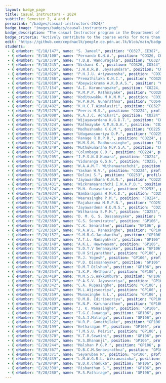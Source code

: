 ```yaml
---
layout: badge_page
title: Casual Instructors - 2024
subtitle: Semester 2, 4 and 6
permalink: "/badges/casual-instructors-2024/"
badge_image: "images/badges/causal-instructors.png"
badge_description: "The casual Instructor program in the Department of Computer Engineering provides undergraduate students with the opportunity to be an instructor/teaching assistant in the courses offered for their junior batches."
badge_criteria: "Actively contribute to the course works for more than 6 working hours"
edit: "https://github.com/cepdnaclk/people.ce.pdn.ac.lk/blob/main/badges/casual-instructors-2024"
students: 
 - { eNumber: "E/18/147", name: "S. Jameel", position: "CO327, EE387", profile_url: "/students/e18/147/", profile_image: "https://people.ce.pdn.ac.lk/images/students/e18/e18147.jpg", link: "#" }
 - { eNumber: "E/18/100", name: "Fernando K.N.A.", position: "CO326, CO544", profile_url: "/students/e18/100/", profile_image: "https://people.ce.pdn.ac.lk/images/students/e18/e18100.jpg", link: "#" }
 - { eNumber: "E/18/379", name: "T.D.B. Wanduragala", position: "CO327, EE387", profile_url: "/students/e18/379/", profile_image: "https://people.ce.pdn.ac.lk/images/students/e18/e18379.jpg", link: "#" }
 - { eNumber: "E/18/245", name: "Nishani K.", position: "CO326, CO544", profile_url: "/students/e18/245/", profile_image: "https://people.ce.pdn.ac.lk/images/students/e18/e18245.jpg", link: "#" }
 - { eNumber: "E/18/155", name: "J.W.K.R.B. Jayasundara", position: "CO328, CO544", profile_url: "/students/e18/155/", profile_image: "https://people.ce.pdn.ac.lk/images/students/e18/e18155.jpg", link: "#" }
 - { eNumber: "E/18/028", name: "P.H.J.U. Ariyawansha", position: "CO327, CO328", profile_url: "/students/e18/028/", profile_image: "https://people.ce.pdn.ac.lk/images/students/e18/e18028.jpg", link: "#" }
 - { eNumber: "E/18/266", name: "Premathilaka K.N.I.", position: "CO328, CO544", profile_url: "/students/e18/266/", profile_image: "https://people.ce.pdn.ac.lk/images/students/e18/e18266.jpg", link: "#" }
 - { eNumber: "E/18/010", name: "Abeywickrama A.K.D.A.S.", position: "CO328, CO544", profile_url: "/students/e18/010/", profile_image: "https://people.ce.pdn.ac.lk/images/students/e18/e18010.jpg", link: "#" }
 - { eNumber: "E/17/154", name: "A.I. Karunanayake", position: "CO224, CO326", profile_url: "/students/e17/154/", profile_image: "https://people.ce.pdn.ac.lk/images/students/e17/e17154.jpg", link: "#" }
 - { eNumber: "E/18/297", name: "R.M.P.P. Rathnayake", position: "CO328, CO544", profile_url: "/students/e18/297/", profile_image: "https://people.ce.pdn.ac.lk/images/students/e18/e18297.jpg", link: "#" }
 - { eNumber: "E/18/180", name: "Kodituwakku M.K.N.M.", position: "CO328, CO544", profile_url: "/students/e18/180/", profile_image: "https://people.ce.pdn.ac.lk/images/students/e18/e18180.jpg", link: "#" }
 - { eNumber: "E/18/118", name: "H.P.H.M. Gunarathna", position: "CO544", profile_url: "/students/e18/118/", profile_image: "https://people.ce.pdn.ac.lk/images/students/e18/e18118.jpg", link: "#" }
 - { eNumber: "E/18/402", name: "K.H.C.T.Wimalasiri", position: "CO327", profile_url: "/students/e18/402/", profile_image: "https://people.ce.pdn.ac.lk/images/students/e18/E18402.jpg", link: "#" }
 - { eNumber: "E/19/275", name: "Peeris M.S.", position: "CO224", profile_url: "/students/e19/275/", profile_image: "https://people.ce.pdn.ac.lk/images/students/e19/e19275.jpg", link: "#" }
 - { eNumber: "E/19/008", name: "R.A.J.C. Adhikari", position: "CO224", profile_url: "/students/e19/008/", profile_image: "https://people.ce.pdn.ac.lk/images/students/e19/e19008.jpg", link: "#" }
 - { eNumber: "E/19/443", name: "Wijayawardana K.G.D.T.", position: "CO224", profile_url: "/students/e19/443/", profile_image: "https://people.ce.pdn.ac.lk/images/students/e19/e19443.jpg", link: "#" }
 - { eNumber: "E/19/324", name: "Rathnayake R.M.B.D.K.", position: "CO224", profile_url: "/students/e19/324/", profile_image: "https://people.ce.pdn.ac.lk/images/students/e19/e19324.jpg", link: "#" }
 - { eNumber: "E/19/226", name: "Madhushanka K.G.M.", position: "CO225, CO226", profile_url: "/students/e19/226/", profile_image: "https://people.ce.pdn.ac.lk/images/students/e19/e19226.jpg", link: "#" }
 - { eNumber: "E/19/409", name: "Udugamasooriya D.P.", position: "CO225, CO226", profile_url: "/students/e19/409/", profile_image: "https://people.ce.pdn.ac.lk/images/students/e19/e19409.jpg", link: "#" }
 - { eNumber: "E/19/310", name: "Ranage R.D.P.R.", position: "CO224", profile_url: "/students/e19/310/", profile_image: "https://people.ce.pdn.ac.lk/images/students/e19/e19310.jpg", link: "#" }
 - { eNumber: "E/19/224", name: "M.M.S.H. Madhurasinghe", position: "CO225, CO226", profile_url: "/students/e19/224/", profile_image: "https://people.ce.pdn.ac.lk/images/students/e19/e19224.jpg", link: "#" }
 - { eNumber: "E/19/249", name: "Muthukumarana M.P.S.A.", position: "CO253", profile_url: "/students/e19/249/", profile_image: "https://people.ce.pdn.ac.lk/images/students/e19/e19249.jpg", link: "#" }
 - { eNumber: "E/19/057", name: "Colombage C.O.", position: "CO224", profile_url: "/students/e19/057/", profile_image: "https://people.ce.pdn.ac.lk/images/students/e19/e19057.jpg", link: "#" }
 - { eNumber: "E/19/205", name: "I.P.S.N.U.Kumara", position: "CO224", profile_url: "/students/e19/205/", profile_image: "https://people.ce.pdn.ac.lk/images/students/e19/e19205.jpg", link: "#" }
 - { eNumber: "E/19/413", name: "Viduranga G.G.N.", position: "CO225, CO226", profile_url: "/students/e19/413/", profile_image: "https://people.ce.pdn.ac.lk/images/students/e19/e19413.jpg", link: "#" }
 - { eNumber: "E/19/453", name: "W.A.A.M.T. Withanaarachchi", position: "CO224", profile_url: "/students/e19/453/", profile_image: "https://people.ce.pdn.ac.lk/images/students/e19/e19453.jpg", link: "#" }
 - { eNumber: "E/19/455", name: "Yashan W.V.", position: "CO224", profile_url: "/students/e19/455/", profile_image: "https://people.ce.pdn.ac.lk/images/students/e19/e19455.jpg", link: "#" }
 - { eNumber: "E/19/069", name: "Delini S.", position: "CO253", profile_url: "/students/e19/069/", profile_image: "https://people.ce.pdn.ac.lk/images/students/e19/e19069.jpg", link: "#" }
 - { eNumber: "E/19/170", name: "Jayawardhana K.N.N.", position: "CO225, CO226", profile_url: "/students/e19/170/", profile_image: "https://people.ce.pdn.ac.lk/images/students/e19/e19170.jpg", link: "#" }
 - { eNumber: "E/19/431", name: "Wickramaarachchi I.W.A.P.D.", position: "CO225, CO226", profile_url: "/students/e19/431/", profile_image: "https://people.ce.pdn.ac.lk/images/students/e19/e19431.jpg", link: "#" }
 - { eNumber: "E/19/124", name: "M.H. Gunasekara", position: "CO253", profile_url: "/students/e19/124/", profile_image: "https://people.ce.pdn.ac.lk/images/students/e19/e19124.jpg", link: "#" }
 - { eNumber: "E/19/034", name: "Bambaragama H.M.K.D.", position: "CO253", profile_url: "/students/e19/034/", profile_image: "https://people.ce.pdn.ac.lk/images/students/e19/e19034.jpg", link: "#" }
 - { eNumber: "E/19/426", name: "Weerasinghe P.M.", position: "CO224", profile_url: "/students/e19/426/", profile_image: "https://people.ce.pdn.ac.lk/images/students/e19/e19426.jpg", link: "#" }
 - { eNumber: "E/19/306", name: "Rajakaruna M.M.P.N.", position: "CO253", profile_url: "/students/e19/306/", profile_image: "https://people.ce.pdn.ac.lk/images/students/e19/e19306.jpg", link: "#" }
 - { eNumber: "E/19/167", name: "Jayawardena H.D.N.S.", position: "CO224", profile_url: "/students/e19/167/", profile_image: "https://people.ce.pdn.ac.lk/images/students/e19/e19167.jpg", link: "#" }
 - { eNumber: "E/19/505", name: "Witharana S.P.M.", position: "CO253", profile_url: "/students/e19/505/", profile_image: "https://people.ce.pdn.ac.lk/images/students/e19/e19505.jpg", link: "#" }
 - { eNumber: "E/19/063", name: "D. M. G. S. Dassanayake", position: "CO224", profile_url: "/students/e19/063/", profile_image: "https://people.ce.pdn.ac.lk/images/students/e19/e19063.jpg", link: "#" }
 - { eNumber: "E/20/369", name: "G.S. Seneviratne", position: "GP106", profile_url: "/students/e20/369/", profile_image: "https://people.ce.pdn.ac.lk/images/students/e20/e20369.jpg", link: "#" }
 - { eNumber: "E/20/365", name: "C.K. Senaratne", position: "GP106", profile_url: "/students/e20/365/", profile_image: "https://people.ce.pdn.ac.lk/images/students/e20/e20365.jpg", link: "#" }
 - { eNumber: "E/20/316", name: "R.A.W.L. Ranasinghe", position: "GP106", profile_url: "/students/e20/316/", profile_image: "https://people.ce.pdn.ac.lk/images/students/e20/e20316.jpg", link: "#" }
 - { eNumber: "E/20/157", name: "S.M.B.G.Janakantha", position: "GP106", profile_url: "/students/e20/157/", profile_image: "https://people.ce.pdn.ac.lk/images/students/e20/e20157.jpg", link: "#" }
 - { eNumber: "E/20/262", name: "A.T.L. Nanayakkra", position: "GP106", profile_url: "/students/e20/262/", profile_image: "https://people.ce.pdn.ac.lk/images/students/e20/e20262.jpg", link: "#" }
 - { eNumber: "E/20/148", name: "A.K.L. Hewawasam", position: "GP106", profile_url: "/students/e20/148/", profile_image: "https://people.ce.pdn.ac.lk/images/students/e20/e20148.jpg", link: "#" }
 - { eNumber: "E/20/363", name: "S.D.Y.V Senanayake", position: "GP106", profile_url: "/students/e20/363/", profile_image: "https://people.ce.pdn.ac.lk/images/students/e20/e20363.jpg", link: "#" }
 - { eNumber: "E/20/385", name: "D.H Sriyarathna", position: "GP106", profile_url: "/students/e20/385/", profile_image: "https://people.ce.pdn.ac.lk/images/students/e20/e20385.jpg", link: "#" }
 - { eNumber: "E/20/453", name: "R.J. Yogesh", position: "GP106", profile_url: "/students/e20/453/", profile_image: "https://people.ce.pdn.ac.lk/images/students/e20/e20453.jpg", link: "#" }
 - { eNumber: "E/20/084", name: "P.D. Disssanayake", position: "GP106", profile_url: "/students/e20/084/", profile_image: "https://people.ce.pdn.ac.lk/images/students/e20/e20084.jpg", link: "#" }
 - { eNumber: "E/20/069", name: "D.M.T Dilshan", position: "GP106", profile_url: "/students/e20/069/", profile_image: "https://people.ce.pdn.ac.lk/images/students/e20/e20069.jpg", link: "#" }
 - { eNumber: "E/20/254", name: "S.K.P. Methpura", position: "GP106", profile_url: "/students/e20/254/", profile_image: "https://people.ce.pdn.ac.lk/images/students/e20/e20254.jpg", link: "#" }
 - { eNumber: "E/20/419", name: "M.M.S.S.Wakkumbura", position: "GP106", profile_url: "/students/e20/419/", profile_image: "https://people.ce.pdn.ac.lk/images/students/e20/e20419.jpg", link: "#" }
 - { eNumber: "E/20/173", name: "P.A.S.V. Jayasooriya", position: "GP106", profile_url: "/students/e20/173/", profile_image: "https://people.ce.pdn.ac.lk/images/students/e20/e20173.jpg", link: "#" }
 - { eNumber: "E/20/342", name: "C.A. Rupasinghe", position: "GP106", profile_url: "/students/e20/342/", profile_image: "https://people.ce.pdn.ac.lk/images/students/e20/e20342.jpg", link: "#" }
 - { eNumber: "E/20/447", name: "M.L.Wijesooriya", position: "GP106", profile_url: "/students/e20/447/", profile_image: "https://people.ce.pdn.ac.lk/images/students/e20/e20447.jpg", link: "#" }
 - { eNumber: "E/20/259", name: "Munasinghe S.L.", position: "GP106", profile_url: "/students/e20/259/", profile_image: "https://people.ce.pdn.ac.lk/images/students/e20/e20259.jpg", link: "#" }
 - { eNumber: "E/20/093", name: "D.M.B. Edirisooriya", position: "GP106", profile_url: "/students/e20/093/", profile_image: "https://people.ce.pdn.ac.lk/images/students/e20/e20093.jpg", link: "#" }
 - { eNumber: "E/20/189", name: "K.N.P. Karunarathne", position: "GP106", profile_url: "/students/e20/189/", profile_image: "https://people.ce.pdn.ac.lk/images/students/e20/e20189.jpg", link: "#" }
 - { eNumber: "E/20/420", name: "J. K. Wanasinghe", position: "GP106", profile_url: "/students/e20/420/", profile_image: "https://people.ce.pdn.ac.lk/images/students/e20/e20420.jpg", link: "#" }
 - { eNumber: "E/20/158", name: "T.G.C.Jananga", position: "GP106", profile_url: "/students/e20/158/", profile_image: "https://people.ce.pdn.ac.lk/images/students/e20/e20158.jpg", link: "#" }
 - { eNumber: "E/20/242", name: "G.A.I.Malinga", position: "GP106", profile_url: "/students/e20/242/", profile_image: "https://people.ce.pdn.ac.lk/images/students/e20/e20242.jpg", link: "#" }
 - { eNumber: "E/20/122", name: "N.R.P. Gunathilake", position: "GP106", profile_url: "/students/e20/122/", profile_image: "https://people.ce.pdn.ac.lk/images/students/e20/e20122.jpg", link: "#" }
 - { eNumber: "E/20/199", name: "Ketharagan P", position: "GP106", profile_url: "/students/e20/199/", profile_image: "https://people.ce.pdn.ac.lk/images/students/e20/e20199.jpg", link: "#" }
 - { eNumber: "E/20/284", name: "T.M.S.U. Peiris", position: "GP106", profile_url: "/students/e20/284/", profile_image: "https://people.ce.pdn.ac.lk/images/students/e20/e20284.jpg", link: "#" }
 - { eNumber: "E/20/370", name: "K.T.R.Sewmini", position: "GP106", profile_url: "/students/e20/370/", profile_image: "https://people.ce.pdn.ac.lk/images/students/e20/e20370.jpg", link: "#" }
 - { eNumber: "E/20/062", name: "K.S.Dhananji", position: "GP106", profile_url: "/students/e20/062/", profile_image: "https://people.ce.pdn.ac.lk/images/students/e20/e20062.jpg", link: "#" }
 - { eNumber: "E/20/244", name: "Malshan P.G.P.", position: "GP106", profile_url: "/students/e20/244/", profile_image: "https://people.ce.pdn.ac.lk/images/students/e20/e20244.jpg", link: "#" }
 - { eNumber: "E/20/367", name: "D.B.C.M.Senavirathna", position: "GP106", profile_url: "/students/e20/367/", profile_image: "https://people.ce.pdn.ac.lk/images/students/e20/e20367.jpg", link: "#" }
 - { eNumber: "E/20/371", name: "Seyaruban R", position: "GP106", profile_url: "/students/e20/371/", profile_image: "https://people.ce.pdn.ac.lk/images/students/e20/e20371.jpg", link: "#" }
 - { eNumber: "E/20/439", name: "L.M.W.G.R.L. Wikramasinha", position: "GP106", profile_url: "/students/e20/439/", profile_image: "https://people.ce.pdn.ac.lk/images/students/e20/e20439.jpg", link: "#" }
 - { eNumber: "E/20/049", name: "B.D.K.Chanuka", position: "GP106", profile_url: "/students/e20/049/", profile_image: "https://people.ce.pdn.ac.lk/images/students/e20/e20049.jpg", link: "#" }
 - { eNumber: "E/20/338", name: "Rishanthan S.", position: "GP106", profile_url: "/students/e20/338/", profile_image: "https://people.ce.pdn.ac.lk/images/students/e20/e20338.jpg", link: "#" }
 - { eNumber: "E/20/280", name: "R.S.Pathirage", position: "GP106", profile_url: "/students/e20/280/", profile_image: "https://people.ce.pdn.ac.lk/images/students/e20/e20280.jpg", link: "#" }
---
```

